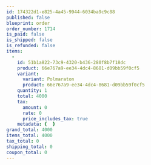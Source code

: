 ```yaml
---
id: 174322d1-e825-4a45-9944-6034ba9c9c88
published: false
blueprint: order
order_number: 1714
is_paid: false
is_shipped: false
is_refunded: false
items:
  -
    id: 51b1a822-73c9-4320-b436-280f8b7f18dc
    product: 66e767a9-ee34-4dc4-8681-d09bb59f0cf5
    variant:
      variant: Polmaraton
      product: 66e767a9-ee34-4dc4-8681-d09bb59f0cf5
    quantity: 1
    total: 4000
    tax:
      amount: 0
      rate: 0
      price_includes_tax: true
    metadata: {  }
grand_total: 4000
items_total: 4000
tax_total: 0
shipping_total: 0
coupon_total: 0
---
```

